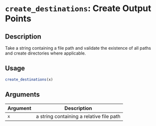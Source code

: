 # `create_destinations`: Create Output Points

## Description

Take a string containing a file path and validate the existence of all paths
and create directories where applicable.

## Usage

```r
create_destinations(x)
```

## Arguments

| Argument | Description |
| -------- | ----------- |
| `x` | a string containing a relative file path |

